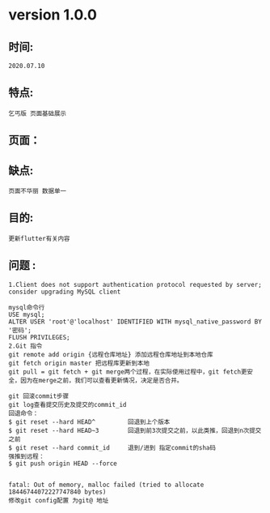 # version 1.0.0

## 时间: 
    2020.07.10
## 特点: 
    乞丐版 页面基础展示
## 页面：
## 缺点:
    页面不华丽 数据单一
## 目的:
    更新flutter有关内容

## 问题 : 
    1.Client does not support authentication protocol requested by server; consider upgrading MySQL client
    
    mysql命令行
    USE mysql;
    ALTER USER 'root'@'localhost' IDENTIFIED WITH mysql_native_password BY '密码';
    FLUSH PRIVILEGES;
    2.Git 指令
    git remote add origin {远程仓库地址} 添加远程仓库地址到本地仓库
    git fetch origin master 把远程库更新到本地
    git pull = git fetch + git merge两个过程，在实际使用过程中，git fetch更安全，因为在merge之前，我们可以查看更新情况，决定是否合并。
    
    git 回滚commit步骤
    git log查看提交历史及提交的commit_id
    回退命令：
    $ git reset --hard HEAD^         回退到上个版本
    $ git reset --hard HEAD~3        回退到前3次提交之前，以此类推，回退到n次提交之前
    $ git reset --hard commit_id     退到/进到 指定commit的sha码
    强推到远程：
    $ git push origin HEAD --force
    
    
    fatal: Out of memory, malloc failed (tried to allocate 18446744072227747840 bytes)
    修改git config配置 为git@ 地址
